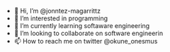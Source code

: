 - 👋 Hi, I’m @jonntez-magarrittz
- 👀 I’m interested in programming
- 🌱 I’m currently learning softaware engineering
- 💞️ I’m looking to collaborate on software engineerin
- 📫 How to reach me on twitter @okune_onesmus

<!---
jonntez-magarrittz/jonntez-magarrittz is a ✨ special ✨ repository because its `README.md` (this file) appears on your GitHub profile.
You can click the Preview link to take a look at your changes.
--->
